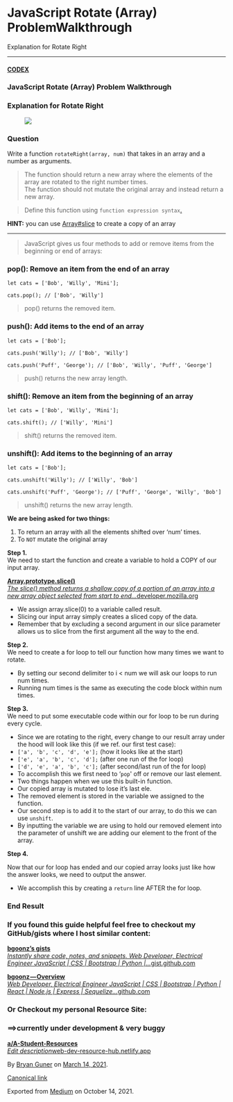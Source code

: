 JavaScript Rotate (Array) ProblemWalkthrough
============================================

Explanation for Rotate Right

------------------------------------------------------------------------

#### <a href="http://medium.com/codex" class="markup--anchor markup--h4-anchor">CODEX</a>

### JavaScript Rotate (Array) Problem Walkthrough

### Explanation for Rotate Right

<figure><img src="https://cdn-images-1.medium.com/max/1200/0*3_vbGvHeWOgSTxk7.png" class="graf-image" /></figure>

### Question

<span class="graf-dropCap">W</span>rite a function `rotateRight(array, num)` that takes in an array and a number as arguments.

> The function should return a new array where the elements of the array are rotated to the right number times.  
> The function should not mutate the original array and instead return a new array.

> Define this function using `function expression syntax`<a href="https://developer.mozilla.org/en-US/docs/Web/JavaScript/Reference/Operators/function" class="markup--anchor markup--blockquote-anchor">.</a>

**HINT:** you can use <a href="https://developer.mozilla.org/en-US/docs/Web/JavaScript/Reference/Global_Objects/Array/slice" class="markup--anchor markup--p-anchor">Array#slice</a> to create a copy of an array

------------------------------------------------------------------------

> JavaScript gives us four methods to add or remove items from the beginning or end of arrays:

### pop(): Remove an item from the end of an array

    let cats = ['Bob', 'Willy', 'Mini'];

    cats.pop(); // ['Bob', 'Willy']

> pop() returns the removed item.

### push(): Add items to the end of an array

    let cats = ['Bob'];

    cats.push('Willy'); // ['Bob', 'Willy']

    cats.push('Puff', 'George'); // ['Bob', 'Willy', 'Puff', 'George']

> push() returns the new array length.

### shift(): Remove an item from the beginning of an array

    let cats = ['Bob', 'Willy', 'Mini'];

    cats.shift(); // ['Willy', 'Mini']

> shift() returns the removed item.

### unshift(): Add items to the beginning of an array

    let cats = ['Bob'];

    cats.unshift('Willy'); // ['Willy', 'Bob']

    cats.unshift('Puff', 'George'); // ['Puff', 'George', 'Willy', 'Bob']

> unshift() returns the new array length.

**We are being asked for two things:**

1.  <span id="0000">To return an array with all the elements shifted over ‘num’ times.</span>
2.  <span id="8d90">To `NOT` mutate the original array</span>

**Step 1.**  
We need to start the function and create a variable to hold a COPY of our input array.

<a href="https://developer.mozilla.org/en-US/docs/Web/JavaScript/Reference/Global_Objects/Array/slice" class="markup--anchor markup--mixtapeEmbed-anchor" title="https://developer.mozilla.org/en-US/docs/Web/JavaScript/Reference/Global_Objects/Array/slice"><strong>Array.prototype.slice()</strong><br />
<em>The slice() method returns a shallow copy of a portion of an array into a new array object selected from start to end…</em>developer.mozilla.org</a><a href="https://developer.mozilla.org/en-US/docs/Web/JavaScript/Reference/Global_Objects/Array/slice" class="js-mixtapeImage mixtapeImage u-ignoreBlock"></a>

-   <span id="313d">We assign array.slice(0) to a variable called result.</span>
-   <span id="6bdb">Slicing our input array simply creates a sliced copy of the data.</span>
-   <span id="1d93">Remember that by excluding a second argument in our slice parameter allows us to slice from the first argument all the way to the end.</span>

**Step 2.**  
We need to create a for loop to tell our function how many times we want to rotate.

-   <span id="8a82">By setting our second delimiter to i &lt; num we will ask our loops to run num times.</span>
-   <span id="820c">Running num times is the same as executing the code block within num times.</span>

**Step 3.**  
We need to put some executable code within our for loop to be run during every cycle.

-   <span id="c573">Since we are rotating to the right, every change to our result array under the hood will look like this (if we ref. our first test case):</span>
-   <span id="ab3a">`['a', 'b', 'c', 'd', 'e'];` (how it looks like at the start)</span>
-   <span id="5fab">`['e', 'a', 'b', 'c', 'd'];` (after one run of the for loop)</span>
-   <span id="e31e">`['d', 'e', 'a', 'b', 'c'];` (after second/last run of the for loop)</span>
-   <span id="aa2f">To accomplish this we first need to ‘`pop`' off or remove our last element.</span>
-   <span id="d19e">Two things happen when we use this built-in function.</span>
-   <span id="687c">Our copied array is mutated to lose it’s last ele.</span>
-   <span id="392e">The removed element is stored in the variable we assigned to the function.</span>
-   <span id="7c06">Our second step is to add it to the start of our array, to do this we can use `unshift`.</span>
-   <span id="4a0f">By inputting the variable we are using to hold our removed element into the parameter of unshift we are adding our element to the front of the array.</span>

**Step 4.**

Now that our for loop has ended and our copied array looks just like how the answer looks, we need to output the answer.

-   <span id="5d8c">We accomplish this by creating a `return` line AFTER the for loop.</span>

### End Result

### If you found this guide helpful feel free to checkout my GitHub/gists where I host similar content:

<a href="https://gist.github.com/bgoonz" class="markup--anchor markup--mixtapeEmbed-anchor" title="https://gist.github.com/bgoonz"><strong>bgoonz’s gists</strong><br />
<em>Instantly share code, notes, and snippets. Web Developer, Electrical Engineer JavaScript | CSS | Bootstrap | Python |…</em>gist.github.com</a><a href="https://gist.github.com/bgoonz" class="js-mixtapeImage mixtapeImage u-ignoreBlock"></a>

<a href="https://github.com/bgoonz" class="markup--anchor markup--mixtapeEmbed-anchor" title="https://github.com/bgoonz"><strong>bgoonz — Overview</strong><br />
<em>Web Developer, Electrical Engineer JavaScript | CSS | Bootstrap | Python | React | Node.js | Express | Sequelize…</em>github.com</a><a href="https://github.com/bgoonz" class="js-mixtapeImage mixtapeImage u-ignoreBlock"></a>

### Or Checkout my personal Resource Site:

### **==&gt;currently under development & very buggy**

<a href="https://web-dev-resource-hub.netlify.app/" class="markup--anchor markup--mixtapeEmbed-anchor" title="https://web-dev-resource-hub.netlify.app/"><strong>a/A-Student-Resources</strong><br />
<em>Edit description</em>web-dev-resource-hub.netlify.app</a><a href="https://web-dev-resource-hub.netlify.app/" class="js-mixtapeImage mixtapeImage mixtapeImage--empty u-ignoreBlock"></a>

By <a href="https://medium.com/@bryanguner" class="p-author h-card">Bryan Guner</a> on [March 14, 2021](https://medium.com/p/31deb19ebba1).

<a href="https://medium.com/@bryanguner/javascript-rotate-array-problemwalkthrough-31deb19ebba1" class="p-canonical">Canonical link</a>

Exported from [Medium](https://medium.com) on October 14, 2021.
